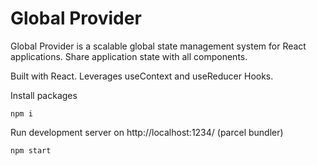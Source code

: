 # Global Provider

Global Provider is a scalable global state management system for React applications. Share application state with all components.

Built with React. Leverages useContext and useReducer Hooks.

Install packages

`npm i`

Run development server on http://localhost:1234/ (parcel bundler)

`npm start`
